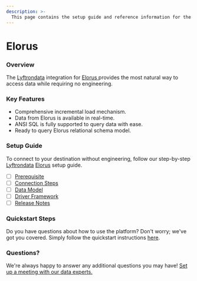 ```yaml
---
description: >-
  This page contains the setup guide and reference information for the Elorus source connector.
---
```


# Elorus

### Overview

The [Lyftrondata](https://www.lyftrondata.com/) integration for [Elorus](https://www.lyftrondata.com/integration/elorus/)[ ](https://www.lyftrondata.com/integration/elorus/)provides the most natural way to access data while requiring no engineering.

### Key Features

* Comprehensive incremental load mechanism.
* Data from Elorus is available in real-time.&#x20;
* ANSI SQL is fully supported to query data with ease.
* Ready to query Elorus relational schema model.

### Setup Guide

To connect to your destination without engineering, follow our step-by-step [Lyftrondata](https://www.lyftrondata.com/)  [Elorus](https://www.lyftrondata.com/integration/elorus/) setup guide.

* [ ] [Prerequisite](../../business-analytics/elorus/prerequisite.md)
* [ ] [Connection Steps](../../business-analytics/elorus/connection-steps.md)
* [ ] [Data Model](../../business-analytics/elorus/data-model/)
* [ ] [Driver Framework](../../business-analytics/elorus/driver-framework/)
* [ ] [Release Notes](../../business-analytics/elorus/release-notes.md)

### Quickstart Steps

Do you have questions about how to use the platform? Don't worry; we've got you covered. Simply follow the quickstart instructions [here](../../../quickstart-steps.md).

### Questions? <a href="#questions" id="questions"></a>

We're always happy to answer any additional questions you may have! [Set up a meeting with our data experts.](https://www.lyftrondata.com/book-a-meeting/)

